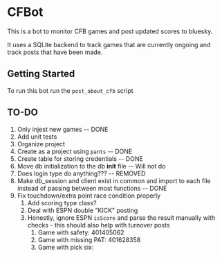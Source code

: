 # CFBot

This is a bot to monitor CFB games and post updated scores to bluesky.

It uses a SQLite backend to track games that are currently ongoing and track posts that have been made.

## Getting Started
To run this bot run the `post_about_cfb` script

## TO-DO
1. Only injest new games -- DONE
2. Add unit tests
3. Organize project
4. Create as a project using `pants` -- DONE
5. Create table for storing credentials -- DONE
6. Move db initialization to the db __init__ file -- Will not do
7. Does login type do anything??? -- REMOVED
8. Make db_session and client exist in common and import to each file instead of passing between most functions -- DONE
9. Fix touchdown/extra point race condition properly
   1.  Add scoring type class?
   2.  Deal with ESPN double "KICK" posting
   3.  Honestly, ignore ESPN `isScore` and parse the result manually with checks - this should also help with turnover posts
       1.  Game with safety: 401405062
       2.  Game with missing PAT: 401628358
       3.  Game with pick six: 